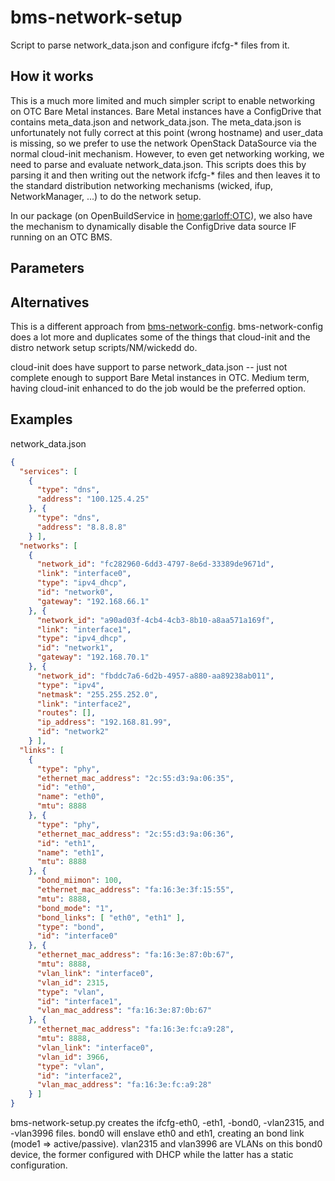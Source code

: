 # bms-network-setup
Script to parse network_data.json and configure ifcfg-* files from it.

## How it works
This is a much more limited and much simpler script to enable networking on OTC Bare Metal instances.
Bare Metal instances have a ConfigDrive that contains meta_data.json and network_data.json.
The meta_data.json is unfortunately not fully correct at this point (wrong hostname) and user_data is missing,
so we prefer to use the network OpenStack DataSource via the normal cloud-init mechanism.
However, to even get networking working, we need to parse and evaluate network_data.json.
This scripts does this by parsing it and then writing out the network ifcfg-* files and then leaves
it to the standard distribution networking mechanisms (wicked, ifup, NetworkManager, ...) to do the network setup.

In our package (on OpenBuildService 
in [home:garloff:OTC](https://build.opensuse.org/package/show/home:garloff:OTC/bms-network-setup)), 
we also have the mechanism to dynamically disable the
ConfigDrive data source IF running on an OTC BMS.

## Parameters

## Alternatives
This is a different approach from [bms-network-config](https://github.com/bms-network/bms-network-config).
bms-network-config does a lot more and duplicates some of the things that cloud-init and the
distro network setup scripts/NM/wickedd do.

cloud-init does have support to parse network_data.json -- just not complete enough to support
Bare Metal instances in OTC. Medium term, having cloud-init enhanced to do the job would be
the preferred option.

## Examples
network_data.json
```json
{
  "services": [
    {
      "type": "dns",
      "address": "100.125.4.25"
    }, {
      "type": "dns",
      "address": "8.8.8.8"
    } ],
  "networks": [
    {
      "network_id": "fc282960-6dd3-4797-8e6d-33389de9671d",
      "link": "interface0",
      "type": "ipv4_dhcp",
      "id": "network0",
      "gateway": "192.168.66.1"
    }, {
      "network_id": "a90ad03f-4cb4-4cb3-8b10-a8aa571a169f",
      "link": "interface1",
      "type": "ipv4_dhcp",
      "id": "network1",
      "gateway": "192.168.70.1"
    }, {
      "network_id": "fbddc7a6-6d2b-4957-a880-aa89238ab011",
      "type": "ipv4",
      "netmask": "255.255.252.0",
      "link": "interface2",
      "routes": [],
      "ip_address": "192.168.81.99",
      "id": "network2"
    } ],
  "links": [
    {
      "type": "phy",
      "ethernet_mac_address": "2c:55:d3:9a:06:35",
      "id": "eth0",
      "name": "eth0",
      "mtu": 8888
    }, {
      "type": "phy",
      "ethernet_mac_address": "2c:55:d3:9a:06:36",
      "id": "eth1",
      "name": "eth1",
      "mtu": 8888
    }, {
      "bond_miimon": 100,
      "ethernet_mac_address": "fa:16:3e:3f:15:55",
      "mtu": 8888,
      "bond_mode": "1",
      "bond_links": [ "eth0", "eth1" ],
      "type": "bond",
      "id": "interface0"
    }, {
      "ethernet_mac_address": "fa:16:3e:87:0b:67",
      "mtu": 8888,
      "vlan_link": "interface0",
      "vlan_id": 2315,
      "type": "vlan",
      "id": "interface1",
      "vlan_mac_address": "fa:16:3e:87:0b:67"
    }, {
      "ethernet_mac_address": "fa:16:3e:fc:a9:28",
      "mtu": 8888,
      "vlan_link": "interface0",
      "vlan_id": 3966,
      "type": "vlan",
      "id": "interface2",
      "vlan_mac_address": "fa:16:3e:fc:a9:28"
    } ]
}
```
bms-network-setup.py creates the ifcfg-eth0, -eth1, -bond0, -vlan2315, and -vlan3996 files.
bond0 will enslave eth0 and eth1, creating an bond link (mode1 => active/passive).
vlan2315 and vlan3996 are VLANs on this bond0 device, the former configured with DHCP
while the latter has a static configuration.
